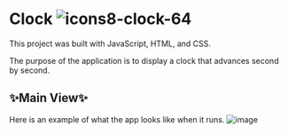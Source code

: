 # Clock ![icons8-clock-64](https://github.com/DarielEGM/Clock/assets/123778387/9e9db997-c379-47c6-a56c-a31eb5954845)

This project was built with JavaScript, HTML, and CSS.

The purpose of the application is to display a clock that advances second by second.

## ✨**Main View**✨

Here is an example of what the app looks like when it runs.
![image](https://github.com/DarielEGM/Clock/assets/123778387/bf51ee7c-2be7-49cb-b410-db7042168691)
